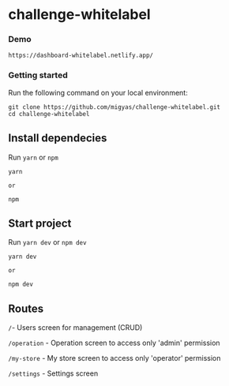 # challenge-whitelabel

### Demo

`https://dashboard-whitelabel.netlify.app/`

### Getting started

Run the following command on your local environment:

```shell
git clone https://github.com/migyas/challenge-whitelabel.git
cd challenge-whitelabel
```

## Install dependecies

Run `yarn` or `npm`

```shell
yarn
```
`or`
```shell
npm
```

## Start project

Run `yarn dev` or `npm dev`

```shell
yarn dev
```
`or`
```shell
npm dev
``` 

## Routes

`/`- Users screen for management (CRUD)

`/operation` - Operation screen to access only 'admin' permission

`/my-store` - My store screen to access only 'operator' permission

`/settings` - Settings screen
